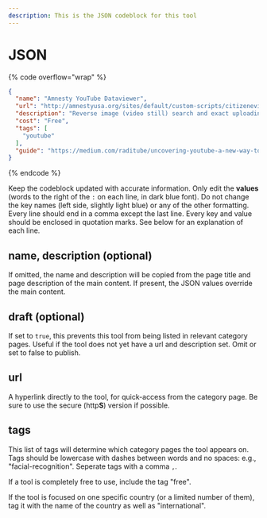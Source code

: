```yaml
---
description: This is the JSON codeblock for this tool
---
```


# JSON

{% code overflow="wrap" %}
```json
{
  "name": "Amnesty YouTube Dataviewer",
  "url": "http://amnestyusa.org/sites/default/custom-scripts/citizenevidence",
  "description": "Reverse image (video still) search and exact uploading time. Here’s an Advanced Guide on Verifying Video Content.",
  "cost": "Free",
  "tags": [
    "youtube"
  ],
  "guide": "https://medium.com/raditube/uncovering-youtube-a-new-way-to-track-radical-communities-78b6c750a0a3"
}
```
{% endcode %}

Keep the codeblock updated with accurate information. Only edit the **values** (words to the right of the `:` on each line, in dark blue font). Do not change the key names (left side, slightly light blue) or any of the other formatting. Every line should end in a comma except the last line. Every key and value should be enclosed in quotation marks. See below for an explanation of each line.&#x20;

## name, description (optional)

If omitted, the name and description will be copied from the page title and page description of the main content. If present, the JSON values override the main content.

## draft (optional)

If set to `true`, this prevents this tool from being listed in relevant category pages. Useful if the tool does not yet have a url and description set. Omit or set to false to publish.

## url

A hyperlink directly to the tool, for quick-access from the category page. Be sure to use the secure (http**S**) version if possible.

## tags

This list of tags will determine which category pages the tool appears on. Tags should be lowercase with dashes between words and no spaces: e.g., "facial-recognition". Seperate tags with a comma `,`.

If a tool is completely free to use, include the tag "free".

If the tool is focused on one specific country (or a limited number of them), tag it with the name of the country as well as "international".


